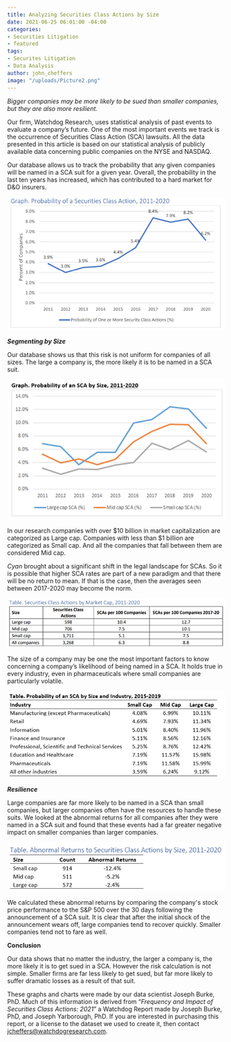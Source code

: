 ```yaml
---
title: Analyzing Securities Class Actions by Size
date: 2021-06-25 06:01:00 -04:00
categories:
- Securities Litigation
- featured
tags:
- Securites Litigation
- Data Analysis
author: john_cheffers
image: "/uploads/Picture2.png"
---
```


*Bigger companies may be more likely to be sued than smaller companies, but they are also more resilient.*

Our firm, Watchdog Research, uses statistical analysis of past events to evaluate a company’s future. One of the most important events we track is the occurrence of Securities Class Action (SCA) lawsuits. All the data presented in this article is based on our statistical analysis of publicly available data concerning public companies on the NYSE and NASDAQ.

Our database allows us to track the probability that any given companies will be named in a SCA suit for a given year. Overall, the probability in the last ten years has increased, which has contributed to a hard market for D&O insurers.

![Picture1.png](/uploads/Picture1.png)

***Segmenting by Size***

Our database shows us that this risk is not uniform for companies of all sizes. The large a company is, the more likely it is to be named in a SCA suit.

![Picture2.png](/uploads/Picture2.png)

In our research companies with over $10 billion in market capitalization are categorized as Large cap. Companies with less than $1 billion are categorized as Small cap. And all the companies that fall between them are considered Mid cap.

*Cyan* brought about a significant shift in the legal landscape for SCAs. So it is possible that higher SCA rates are part of a new paradigm and that there will be no return to mean. If that is the case, then the averages seen between 2017-2020 may become the norm.

![Table SCA by Market Cap.png](/uploads/Table%20SCA%20by%20Market%20Cap.png)

The size of a company may be one the most important factors to know concerning a company’s likelihood of being named in a SCA. It holds true in every industry, even in pharmaceuticals where small companies are particularly volatile.

![SCA by Size and Industry.png](/uploads/SCA%20by%20Size%20and%20Industry.png)

***Resilience***

Large companies are far more likely to be named in a SCA than small companies, but larger companies often have the resources to handle these suits. We looked at the abnormal returns for all companies after they were named in a SCA suit and found that these events had a far greater negative impact on smaller companies than larger companies.

![SCA impact by size-278a03.png](/uploads/SCA%20impact%20by%20size-278a03.png)

We calculated these abnormal returns by comparing the company's stock price performance to the S&P 500 over the 30 days following the announcement of a SCA suit. It is clear that after the initial shock of the announcement wears off, large companies tend to recover quickly. Smaller companies tend not to fare as well.

**Conclusion**

Our data shows that no matter the industry, the larger a company is, the more likely it is to get sued in a SCA. However the risk calculation is not simple. Smaller firms are far less likely to get sued, but far more likely to suffer dramatic losses as a result of that suit.

These graphs and charts were made by our data scientist Joseph Burke, PhD. Much of this information is derived from “*Frequency and Impact of Securities Class Actions: 2021*” a Watchdog Report made by Joseph Burke, PhD, and Joseph Yarborough, PhD. If you are interested in purchasing this report, or a license to the dataset we used to create it, then contact [jcheffers@watchdogresearch.com](mailto:jcheffers@watchdogresearch.com).